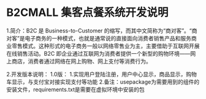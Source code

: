 # B2CMALL 集客点餐系统开发说明
1.简介：B2C 是 Business-to-Customer 的缩写，而其中文简称为“商对客”。“商对客”是电子商务的一种模式，也就是通常说的直接面向消费者销售产品和服务商业零售模式。这种形式的电子商务一般以网络零售业为主，主要借助于互联网开展在线销售活动。B2C 即企业通过互联网为消费者提供一个新型的购物环境——网上商店，消费者通过网络在网上购物、网上支付等消费行为。

2.开发版本说明：
1.0版：
1.实现用户登陆注册，用户中心显示，商品显示，购物车显示，与支付宝对接实现支付等功能
2.备注：usepackage为需要用到的组件的安装文件，requirements.txt是需要在虚拟环境中安装的包
